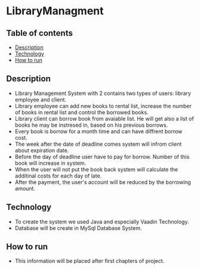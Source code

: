 # LibraryManagment
## Table of contents
* [Description](#desc)
* [Technology](#tech)
* [How to run](#run)
<a id="desc"> </a>
## Description
* Library Management System with 2 contains two types of users: library employee and client.
* Library employee can add new books to rental list, increase the number of books in rental list and control the borrowed books.
* Library client can borrow book from avaiable list. He will get also a list of books he may be instresed in, based on his previous borrows.
* Every book is borrow for a month time and can have diffrent borrow cost.
* The week after the date of deadline comes system will infrom client about expiration date.
* Before the day of deadline user have to pay for borrow. Number of this book will increase in system.
* When the user will not put the book back system will calculate the additinal costs for each day of late.
* After the payment, the user's account will be reduced by the borrowing amount.
<a id="tech"> </a>
## Technology
* To create the system we used Java and especially Vaadin Technology. 
* Database will be create in MySql Database System.
<a id="run"></a>
## How to run
* This information will be placed after first chapters of project.
